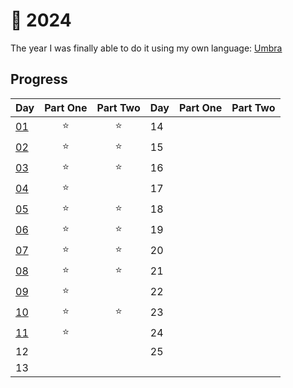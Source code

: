 # 🎄 2024

The year I was finally able to do it using my own language: [Umbra](https://github.com/pmqueiroz/umbra)

## Progress
| Day        | Part One | Part Two | Day | Part One | Part Two |
| ---------- | :------: | :------: | --- | :------: | :------: |
| [01](./1)  |    ⭐    |    ⭐    | 14  |          |          |
| [02](./2)  |    ⭐    |    ⭐    | 15  |          |          |
| [03](./3)  |    ⭐    |    ⭐    | 16  |          |          |
| [04](./4)  |    ⭐    |          | 17  |          |          |
| [05](./5)  |    ⭐    |    ⭐    | 18  |          |          |
| [06](./6)  |    ⭐    |    ⭐    | 19  |          |          |
| [07](./7)  |    ⭐    |    ⭐    | 20  |          |          |
| [08](./8)  |    ⭐    |    ⭐    | 21  |          |          |
| [09](./9)  |    ⭐    |          | 22  |          |          |
| [10](./10) |    ⭐    |    ⭐    | 23  |          |          |
| [11](./11) |    ⭐    |          | 24  |          |          |
| 12         |          |          | 25  |          |          |
| 13         |          |          |     |          |          |
